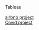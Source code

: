 Tableau <br><br>
[airbnb project](https://public.tableau.com/app/profile/missy.sackpraseuth4968/viz/AirBnB_full_project_17037281197500/Dashboard1)
<br>
[Covid project](https://public.tableau.com/app/profile/missy.sackpraseuth4968/viz/Covid_Project_17050254755120/Dashboard1)
